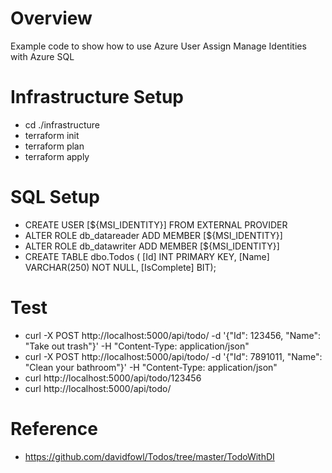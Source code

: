# Overview 

Example code to show how to use Azure User Assign Manage Identities with Azure SQL

# Infrastructure Setup
* cd ./infrastructure
* terraform init
* terraform plan 
* terraform apply

# SQL Setup
* CREATE USER [${MSI_IDENTITY}] FROM EXTERNAL PROVIDER
* ALTER ROLE db_datareader ADD MEMBER [${MSI_IDENTITY}]
* ALTER ROLE db_datawriter ADD MEMBER [${MSI_IDENTITY}]
* CREATE TABLE dbo.Todos ( [Id] INT PRIMARY KEY, [Name] VARCHAR(250) NOT NULL, [IsComplete] BIT);

# Test
* curl -X POST http://localhost:5000/api/todo/ -d '{"Id": 123456, "Name": "Take out trash"}' -H "Content-Type: application/json"
* curl -X POST http://localhost:5000/api/todo/ -d '{"Id": 7891011, "Name": "Clean your bathroom"}' -H "Content-Type: application/json"
* curl http://localhost:5000/api/todo/123456
* curl http://localhost:5000/api/todo/

# Reference 
* https://github.com/davidfowl/Todos/tree/master/TodoWithDI